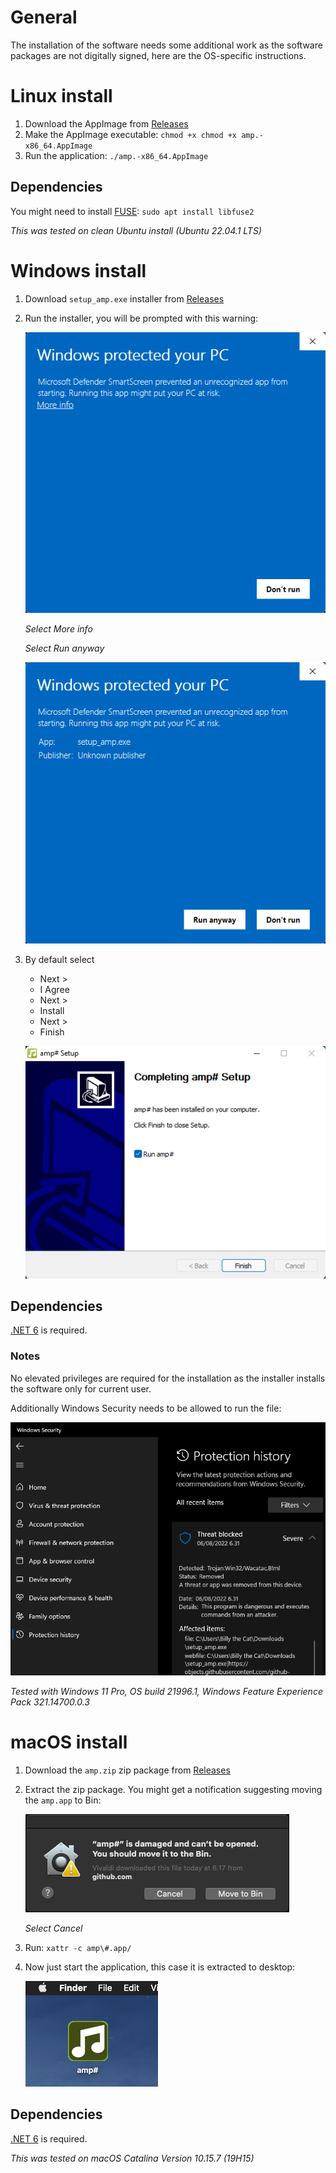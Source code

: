 # General
The installation of the software needs some additional work as the software packages are not digitally signed, here are the OS-specific instructions.

# Linux install
1. Download the AppImage from [Releases](https://github.com/VPKSoft/amp-multi/releases)
2. Make the AppImage executable: `chmod +x chmod +x amp.-x86_64.AppImage`
3. Run the application: `./amp.-x86_64.AppImage`

## Dependencies
You might need to install [FUSE](https://github.com/AppImage/AppImageKit/wiki/FUSE): `sudo apt install libfuse2`

*This was tested on clean Ubuntu install (Ubuntu 22.04.1 LTS)*

# Windows install
1. Download `setup_amp.exe` installer from [Releases](https://github.com/VPKSoft/amp-multi/releases)
2. Run the installer, you will be prompted with this warning:

   ![image](img/img_windows/windows_install1.png)

   *Select More info* 
   
   *Select Run anyway*

   ![image](img/img_windows/windows_install2.png)
   
3. By default select

    * Next >
    * I Agree
    * Next >
    * Install
    * Next >
    * Finish


    ![image](img/img_windows/windows_install3.png)


## Dependencies
[.NET 6](https://dotnet.microsoft.com/en-us/download) is required.

### Notes
No elevated privileges are required for the installation as the installer installs the software only for current user.

Additionally Windows Security needs to be allowed to run the file:

![image](img/img_windows/windows_install4.png)

*Tested with Windows 11 Pro, OS build 21996.1, Windows Feature Experience Pack 321.14700.0.3*

# macOS install
1. Download the `amp.zip` zip package from [Releases](https://github.com/VPKSoft/amp-multi/releases)
2. Extract the zip package. You might get a notification suggesting moving the `amp.app` to Bin:

   ![image](img/img_macos/install1.png)

   *Select Cancel*
3. Run: `xattr -c amp\#.app/`
4. Now just start the application, this case it is extracted to desktop:

   ![image](img/img_macos/install2.png)


## Dependencies
[.NET 6](https://dotnet.microsoft.com/en-us/download) is required.

*This was tested on macOS Catalina Version 10.15.7 (19H15)*
